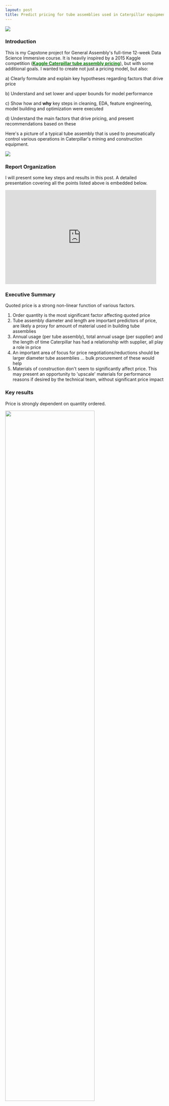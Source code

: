 ```yaml
---
layout: post
title: Predict pricing for tube assemblies used in Caterpillar equipment
---
```


<img src = "../img/dozer2.png">

### Introduction

This is my Capstone project for General Assembly's full-time 12-week Data Science Immersive course. It is heavily inspired by a 2015 Kaggle competition (<a href="https://www.kaggle.com/c/caterpillar-tube-pricing"><font color="008000"><b>Kaggle Caterpillar tube assembly pricing</b></font></a>), but with some additional goals. I wanted to create not just a pricing model, but also:

a) Clearly formulate and explain key hypotheses regarding factors that drive price

b) Understand and set lower and upper bounds for model performance

c) Show how and **why** key steps in cleaning, EDA, feature engineering, model building and optimization were executed

d) Understand the main factors that drive pricing, and present recommendations based on these

Here's a picture of a typical tube assembly that is used to pneumatically control various operations in Caterpillar's mining and construction equipment.

<img src = "../img/tube1.png">

### Report Organization

I will present some key steps and results in this post. A detailed presentation covering all the points listed above is embedded below.

<iframe src="https://docs.google.com/presentation/d/1jpCPkjW-sk4r_l6AxI9EhsrLrWN2eNglmKz-K3gM_Gw/embed?start=false&loop=false&delayms=3000" frameborder="0" width="480" height="299" allowfullscreen="true" mozallowfullscreen="true" webkitallowfullscreen="true"></iframe>

### Executive Summary

Quoted price is a strong non-linear function of various factors.
1. Order quantity is the most significant factor affecting quoted price
2. Tube assembly diameter and length are important predictors of price, are likely a proxy for amount of material used in building tube assemblies
3. Annual usage (per tube assembly), total annual usage (per supplier) and the length of time Caterpillar has had a relationship with supplier, all play a role in price
4. An important area of focus for price negotiations/reductions should be larger diameter tube assemblies ... bulk procurement of these would help
5. Materials of construction don't seem to significantly affect price. This may present an opportunity to 'upscale' materials for performance reasons if desired by the technical team, without significant price impact

### Key results

Price is strongly dependent on quantity ordered.

<img src = "../img/qty.png" width = "75%">

Certain component types (ex. CP-028 - straight adapter) are predominantly present in greater numbers in lower priced assemblies.

<img src = "../img/cp28.png" width = "75%">

Parts with higher wall thickness (= more material) seem to be priced higher.

<img src = "../img/wall.png" width = "75%">

An Extreme Gradient Boosting (xgboost) model performs very well with the right features (note: R2 refers to the fit between predicted and actual costs)

<img src = "../img/model_results.svg" width = "75%">

Feature importances from an optimized xgboost model are shown below.

<img src = "../img/xgb_fi.svg" width = "75%">

### Discussion

I want to briefly discuss some learnings from planning and executing this project.

Firstly, coming up with a methodical high-level plan of attack really helped. Without this, it would have been easy to get lost in the weeds of EDA, model building or optimization without making timely progress. It also helped to set clear lower and upper bounds for model performance targets. Any model that performs worse than the lower bound is useless. And the upper bound helps guide decision-making along the way - for ex. would the model get any better if additional time is spent on model optimization.

<img src = "../img/methodology.svg" width = "75%">

<img src = "../img/bounds.svg" width = "75%">

Secondly, thinking through the lens of cost breakdowns from the supplier's perspective helped formulate key hypotheses to explore. It not only helped to articulate hypotheses to test during EDA, but was also instrumental in engineering the right features for a good predictive model. (Note: VC is variable cost, FC is fixed cost, M is margin in the images below)

<img src = "../img/hypothesis4.svg" width = "75%">

<img src = "../img/hypothesis2.svg" width = "75%">

<img src = "../img/hypothesis3.svg" width = "75%">

Lastly, from a model building and optimization perspective, log transformation of the target variable (price) really helped in building a better nonlinear model. It was also important to realize that using a linear combination of features as inputs (i.e. PCA), and scaling the data prior to model fitting actually hurt model performance in this case. In the case of scaling, this could be due to potentially 'smoothing' out any non-linearities by transforming to a scaled feature space. In the case of PCA, using a linear combinations of features may have resulted in choosing the wrong features to combine non-linearly in the model.
